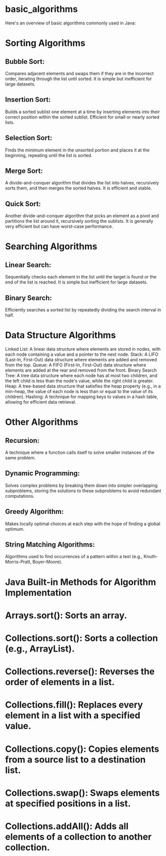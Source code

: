 # basic_algorithms

Here's an overview of basic algorithms commonly used in Java:

Sorting Algorithms
===================

Bubble Sort: 
-----------
Compares adjacent elements and swaps them if they are in the incorrect order, iterating through the list until sorted. It is simple but inefficient for large datasets.

Insertion Sort:
---------------
Builds a sorted sublist one element at a time by inserting elements into their correct position within the sorted sublist. Efficient for small or nearly sorted lists.

Selection Sort:
---------------
Finds the minimum element in the unsorted portion and places it at the beginning, repeating until the list is sorted.

Merge Sort:
------------
A divide-and-conquer algorithm that divides the list into halves, recursively sorts them, and then merges the sorted halves. It is efficient and stable.

Quick Sort:
-----------
Another divide-and-conquer algorithm that picks an element as a pivot and partitions the list around it, recursively sorting the sublists. It is generally very efficient but can have worst-case performance.


Searching Algorithms
====================
Linear Search:
--------------
Sequentially checks each element in the list until the target is found or the end of the list is reached. It is simple but inefficient for large datasets.

Binary Search:
--------------
Efficiently searches a sorted list by repeatedly dividing the search interval in half.


Data Structure Algorithms
==========================
Linked List:
A linear data structure where elements are stored in nodes, with each node containing a value and a pointer to the next node.
Stack:
A LIFO (Last-In, First-Out) data structure where elements are added and removed from the top.
Queue:
A FIFO (First-In, First-Out) data structure where elements are added at the rear and removed from the front.
Binary Search Tree:
A tree data structure where each node has at most two children, and the left child is less than the node's value, while the right child is greater.
Heap:
A tree-based data structure that satisfies the heap property (e.g., in a min-heap, the value of each node is less than or equal to the value of its children).
Hashing:
A technique for mapping keys to values in a hash table, allowing for efficient data retrieval.


Other Algorithms
===================
Recursion:
----------
A technique where a function calls itself to solve smaller instances of the same problem.

Dynamic Programming:
--------------------
Solves complex problems by breaking them down into simpler overlapping subproblems, storing the solutions to these subproblems to avoid redundant computations.

Greedy Algorithm:
-----------------
Makes locally optimal choices at each step with the hope of finding a global optimum.

String Matching Algorithms:
---------------------------
Algorithms used to find occurrences of a pattern within a text (e.g., Knuth-Morris-Pratt, Boyer-Moore).


Java Built-in Methods for Algorithm Implementation
==================================================
# Arrays.sort(): Sorts an array.
# Collections.sort(): Sorts a collection (e.g., ArrayList).
# Collections.reverse(): Reverses the order of elements in a list.
# Collections.fill(): Replaces every element in a list with a specified value.
# Collections.copy(): Copies elements from a source list to a destination list.
# Collections.swap(): Swaps elements at specified positions in a list.
# Collections.addAll(): Adds all elements of a collection to another collection. 
